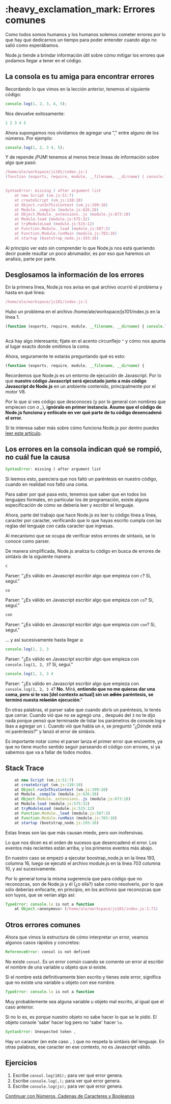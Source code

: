 # :heavy\_exclamation\_mark: Errores comunes

Como todos somos humanos y los humanos solemos cometer errores por lo que hay que dedicarnos un tiempo para poder entender cuando algo no salió como esperábamos.

Node.js tiende a brindar información útil sobre cómo mitigar los errores que podamos llegar a tener en el código.

## La consola es tu amiga para encontrar errores

Recordando lo que vimos en la lección anterior, tenemos el siguiente código:

```javascript
console.log(1, 2, 3, 4, 5);
```

Nos devuelve exitosamente:

```javascript
1 2 3 4 5
```

Ahora supongamos nos olvidamos de agregar una "," entre alguno de los números. Por ejemplo:

```javascript
console.log(1, 2, 3 4, 5);
```

Y de repende ¡PUM! tenemos al menos trece lineas de información sobre algo que pasó:

```javascript
/home/ale/workspace/js101/index.js:1
(function (exports, require, module, __filename, __dirname) { console.log(1, 2, 3 4, 5);
                                                                                ^

SyntaxError: missing ) after argument list
    at new Script (vm.js:51:7)
    at createScript (vm.js:138:10)
    at Object.runInThisContext (vm.js:199:10)
    at Module._compile (module.js:626:28)
    at Object.Module._extensions..js (module.js:673:10)
    at Module.load (module.js:575:32)
    at tryModuleLoad (module.js:515:12)
    at Function.Module._load (module.js:507:3)
    at Function.Module.runMain (module.js:703:10)
    at startup (bootstrap_node.js:193:16)
```

Al principio ver esto sin comprender lo que Node.js nos está queriendo decir puede resultar un poco abrumador, es por eso que haremos un analisis, parte por parte.

## Desglosamos la información de los errores

En la primera línea, Node.js nos avisa en qué archivo ocurrió el problema y hasta en qué linea:

```javascript
/home/ale/workspace/js101/index.js:1
```

Hubo un problema en el archivo /home/ale/workspace/js101/index.js en la línea 1.

```javascript
(function (exports, require, module, __filename, __dirname) { console.log(1, 2, 3 4, 5);
                                                                                ^
```

Acá hay algo interesante; fíjate en el acento circunflejo `^` y cómo nos apunta al lugar exacto donde omitimos la coma.

Ahora, seguramente te estarás preguntando qué es esto:

```javascript
(function (exports, require, module, __filename, __dirname) {
```

Recordemos que Node.js es un entorno de ejecución de Javascript. Por lo que **nuestro código Javascript será ejecutado junto a más código Javascript de Node.js** en un ambiente contenido, principalmente por el motor V8.

Por lo que si ves código que desconoces \(y por lo general con nombres que empiecen con  _o \__\), **ignóralo en primer instancia. Asume que el código de Node.js funciona y enfócate en ver qué parte de tu código desencadenó el error.**

Si te interesa saber más sobre cómo funciona Node.js por dentro puedes [leer este artículo](https://blog.ghaiklor.com/how-nodejs-works-bfe09efc80ca).

## Los errores en la consola indican qué se rompió, no cuál fue la causa

```javascript
SyntaxError: missing ) after argument list
```

Si leemos esto, pareciera que nos faltó un paréntesis en nuestro código, cuando en realidad nos faltó una coma.

Para saber por qué pasa esto, tenemos que saber que en todos los lenguajes formales, en particular los de programación, existe alguna especificación de cómo se debería leer y escribir el lenguaje.

Ahora, parte del trabajo que hace Node.js es leer tu código línea a línea, caracter por caracter, verificando que lo que hayas escrito cumpla con las reglas del lenguaje con cada caracter que ingresas.

Al mecanismo que se ocupa de verificar estos errores de sintaxis, se lo conoce como parser.

De manera simplificada, Node.js analiza tu código en busca de errores de sintáxis de la siguiente manera:

```javascript
c
```

Parser: "¿Es válido en Javascript escribir algo que empieza con `c`? Si, seguí."

```javascript
co
```

Parser: "¿Es válido en Javascript escribir algo que empieza con `co`? Si, seguí."

```javascript
con
```

Parser: "¿Es válido en Javascript escribir algo que empieza con `con`? Si, seguí."

... y así sucesivamente hasta llegar a:

```javascript
console.log(1, 2, 3
```

Parser: "¿Es válido en Javascript escribir algo que empieza con `console.log(1, 2, 3`? Si, seguí."

```javascript
console.log(1, 2, 3 4
```

Parser: "¿Es válido en Javascript escribir algo que empieza con `console.log(1, 2, 3 4`? **No.** Mirá, **entiendo que no me quieras dar una coma, pero si te vas \[del contexto actual\] sin un** ~~**adiós**~~ **paréntesis, se terminó nuesta** ~~**relación**~~ **ejecución**."

En otras palabras, el parser sabe que cuando abrís un paréntesis, lo tenés que cerrar. Cuando vió que no se agregó una `,` después del `3` no te dijo nada porque pensó que terminaste de listar los parámetros de console.log e ibas a agregar un `)`. Cuando vió que había un `4`, se preguntó "¿Dónde está mi paréntesis?" y lanzó el error de sintáxis.

Es importante notar como el parser lanza el primer error que encuentre, ya que no tiene mucho sentido seguir parseando el código con errores, si ya sabemos que va a fallar de todos modos.

## Stack Trace

```javascript
    at new Script (vm.js:51:7)
    at createScript (vm.js:138:10)
    at Object.runInThisContext (vm.js:199:10)
    at Module._compile (module.js:626:28)
    at Object.Module._extensions..js (module.js:673:10)
    at Module.load (module.js:575:32)
    at tryModuleLoad (module.js:515:12)
    at Function.Module._load (module.js:507:3)
    at Function.Module.runMain (module.js:703:10)
    at startup (bootstrap_node.js:193:16)
```

Estas lineas son las que más causan miedo, pero son inofensivas.

Lo que nos dicen es el orden de sucesos que desencadenó el error. Los eventos más recientes están arriba, y los primeros eventos más abajo.

En nuestro caso se empezó a ejecutar boostrap\_node.js en la línea 193, columna 16, luego se ejecutó el archivo module.js en la línea 703 columna 10, y así sucesivamente.

Por lo general toma la misma sugerencia que para código que no reconozcas, son de Node.js y él \(¿o ella?\) sabe como resolverlo, por lo que sólo deberías enfocarte, en principio, en los archivos que reconozcas que son tuyos, que se verían algo así:

```javascript
TypeError: console.lo is not a function
    at Object.<anonymous> (/home/ale/workspace/js101/index.js:1:71)
```

## Otros errores comunes

Ahora que vimos la estructura de cómo interpretar un error, veamos algunos casos rápidos y concretos:

```javascript
ReferenceError: consol is not defined
```

No existe `consol`. Es un error común cuando se comente un error al escribir el nombre de una variable u objeto que sí existe.

Si el nombre está definitivamente bien escrito y tienes este error, significa que no existe una variable u objeto con ese nombre.

```javascript
TypeError: console.lo is not a function
```

Muy probablemente sea alguna variable u objeto mal escrito, al igual que el caso anterior.

Si no lo es, es porque nuestro objeto no sabe hacer lo que se le pidió. El objeto console 'sabe' hacer log pero no 'sabe' hacer `lo`.

```javascript
SyntaxError: Unexpected token ,
```

Hay un caracter \(en este caso `,` \) que no respeta la sintáxis del lenguaje. En otras palabras, ese caracter en ese contexto, no es Javascript válido.

## Ejercicios

1. Escribe `consol.log(101);` para ver qué error genera.
2. Escribe `console.log(,);` para ver qué error genera.
3. Escribe `console.log(js);` para ver qué error genera.

[Continuar con Números, Cadenas de Caracteres y Booleanos](03.md)

